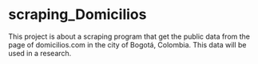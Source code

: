 # scraping_Domicilios
This project is about a scraping program that get the public data from the page of domicilios.com in the city of Bogotá, Colombia. This data will be used in a research.

